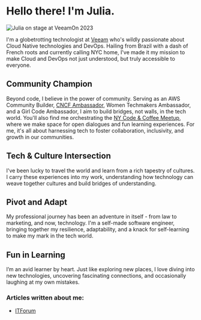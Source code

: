 # Hello there! I'm Julia.

![Julia on stage at VeeamOn 2023](/img/veeamon23.jpeg)

I'm a globetrotting technologist at [Veeam](https://www.veeam.com/) who's wildly passionate about Cloud Native technologies and DevOps. Hailing from Brazil with a dash of French roots and currently calling NYC home, I've made it my mission to make Cloud and DevOps not just understood, but truly accessible to everyone.

## Community Champion
Beyond code, I believe in the power of community. Serving as an AWS Community Builder, [CNCF Ambassador](https://www.cncf.io/people/ambassadors/?_sft_lf-country=us&_sft_lf-expertise=non-technical&p=julia-furst-morgado), Women Techmakers Ambassador, and a Girl Code Ambassador, I aim to build bridges, not walls, in the tech world. You'll also find me orchestrating the [NY Code & Coffee Meetup](https://www.newyorkcodeandcoffee.com/), where we make space for open dialogues and fun learning experiences. For me, it's all about harnessing tech to foster collaboration, inclusivity, and growth in our communities.

## Tech & Culture Intersection
I've been lucky to travel the world and learn from a rich tapestry of cultures. I carry these experiences into my work, understanding how technology can weave together cultures and build bridges of understanding.

## Pivot and Adapt
My professional journey has been an adventure in itself - from law to marketing, and now, technology. I'm a self-made software engineer, bringing together my resilience, adaptability, and a knack for self-learning to make my mark in the tech world.

## Fun in Learning
I’m an avid learner by heart. Just like exploring new places, I love diving into new technologies, uncovering fascinating connections, and occasionally laughing at my own mistakes.



### Articles written about me:

- [ITForum](https://itforum.com.br/noticias/veeam-julia-morgado-mulheres-carreira/)

